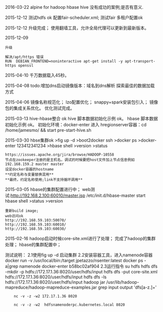 2016-03-22
    alpine for hadoop hbase hive 没有成功的案例;是否有意义.


2015-12-12
    测试hdfs ok
    配置fair-scheduler.xml;
    测试fair 多租户配置ok


2015-12-12
	升级完成；
	使用翻墙工具，允许全局代理可以更新到最新版本。

2015-12-09

    升级

    解决/apt/https 错误
    RUN  DEBIAN_FRONTEND=noninteractive apt-get install -y apt-transport-https openssl



2015-04-10
    千万数据载入45秒。

2015-04-08
    todo:增加dns启动镜像版本：域名到dns解析
    探索最佳的数据加载方式

2015-04-06
    镜像名称规范化；
    lzo配置优化；
    snappy+spark安装包引入；
    镜像包的集成关系优化。
    优化测试完成。

2015-03-13
    hive-hbase整合 ok
    hive 脚本数据初始化示例 ok。
    hbase 脚本数据初始化示例 ok。
    初始化环境：docker-enter 进入 hregionserver容器：cd /home/jamesmo/ && start pre-start-hive.sh

2015-03-30
    hbse集群ok
    >fig up -d
    >boot2docker ssh
    >docker ps
    >docker-enter 123412341234
    >hbase shell
    >version
    >status

    https://issues.apache.org/jira/browse/HADOOP-10558
    节点在zookeeper注册的是主机名，调试的时候要把host文件加上节点信息例如 192.168.159.2 master master
    设定docker容器的hostname
    **约定名称与变量替换混用**
    **最终，约定名称使用;link不支持循环调用**

2015-03-05
    hbase的集群配置进行中；
    web测试:http://192.168.2.100:60010/master.jsp
    /etc/init.d/hbase-master start
    hbase shell
    >status
    >version

    重新build image;
    web访问ok
    http://192.168.59.103:50070/
    http://192.168.59.103:60010/
    http://192.168.59.103:60030/

2015-02-16
    hadoop启动时候core-site.xml进行了处理；
    完成了hadoop的集群处理；
    hbase的集群配置中；

测试说明：
    2.1使用fig up -d 启动集群
    2.2安装容器工具，进入namenode容器
         docker run -v /usr/local/bin:/target jpetazzo/nsenter:latest
         docker ps -a|grep namenode
         docker-enter b58bc02af904
    2.3运行指令
        su hdfs
        hdfs dfs -mkdir -p hdfs://172.17.1.36:8020/user/hdfs/input
        hdfs dfs -put core-site.xml hdfs://172.17.1.36:8020/user/hdfs/input
        hdfs dfs -ls hdfs://172.17.1.36:8020/user/hdfs/input
        hadoop jar /usr/lib/hadoop-mapreduce/hadoop-mapreduce-examples.jar grep input output 'dfs[a-z.]+'

        nc -v -z -w2 172.17.1.36 8020

        nc -v -z -w2  hdfsnamenoderpc.kubernetes.local 8020
